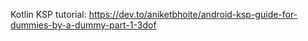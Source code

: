 Kotlin KSP tutorial:
https://dev.to/aniketbhoite/android-ksp-guide-for-dummies-by-a-dummy-part-1-3dof
